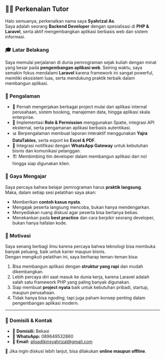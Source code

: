 ## 👨‍🏫 Perkenalan Tutor

Halo semuanya, perkenalkan nama saya **Syahrizal As**.  
Saya adalah seorang **Backend Developer** dengan spesialisasi di **PHP & Laravel**, serta aktif mengembangkan aplikasi berbasis web dan sistem informasi.  

### 🎓 Latar Belakang
Saya memulai perjalanan di dunia pemrograman sejak kuliah dengan minat yang besar pada **pengembangan aplikasi web**. Seiring waktu, saya semakin fokus mendalami **Laravel** karena framework ini sangat powerful, memiliki ekosistem luas, serta mendukung praktik terbaik dalam membangun aplikasi.  

### 💼 Pengalaman
- 🚀 Pernah mengerjakan berbagai project mulai dari aplikasi internal perusahaan, sistem booking, manajemen data, hingga aplikasi skala enterprise.  
- 🔐 Implementasi **Role & Permission** menggunakan Spatie, integrasi API eksternal, serta pengamanan aplikasi berbasis autentikasi.  
- 📊 Berpengalaman membuat laporan interaktif menggunakan **Yajra DataTables**, serta export ke **Excel & PDF**.  
- 💬 Integrasi notifikasi dengan **WhatsApp Gateway** untuk kebutuhan bisnis dan komunikasi pelanggan.  
- 🏗 Membimbing tim developer dalam membangun aplikasi dari nol hingga siap digunakan klien.  

### 🎯 Gaya Mengajar
Saya percaya bahwa belajar pemrograman harus **praktik langsung**.  
Maka, dalam setiap sesi pelatihan saya akan:  
- Memberikan **contoh kasus nyata**.  
- Mengajak peserta langsung mencoba, bukan hanya mendengarkan.  
- Menyediakan ruang diskusi agar peserta bisa bertanya bebas.  
- Menekankan pada **best practice** dan cara berpikir seorang developer, bukan hanya hafalan kode.  

### 🌟 Motivasi
Saya senang berbagi ilmu karena percaya bahwa teknologi bisa membuka banyak peluang, baik untuk karier maupun bisnis.  
Dengan mengikuti pelatihan ini, saya berharap teman-teman bisa:  
1. Bisa membangun aplikasi dengan **struktur yang rapi** dan mudah dikembangkan.  
2. Lebih percaya diri saat masuk ke dunia kerja, karena Laravel adalah salah satu framework PHP yang paling banyak digunakan.  
3. Siap membuat **project nyata** baik untuk kebutuhan pribadi, startup, maupun perusahaan.  
4. Tidak hanya bisa *ngoding*, tapi juga paham konsep penting dalam pengembangan aplikasi modern. 

---

### 📍 Domisili & Kontak
- 🏡 **Domisili:** Bekasi  
- 📱 **WhatsApp:** 089649532860  
- 📧 **Email:** [alisadikinsyahrizal@gmail.com](mailto:alisadikinsyahrizal@gmail.com)  

💬 Jika ingin diskusi lebih lanjut, bisa dilakukan **online maupun offline**.  
